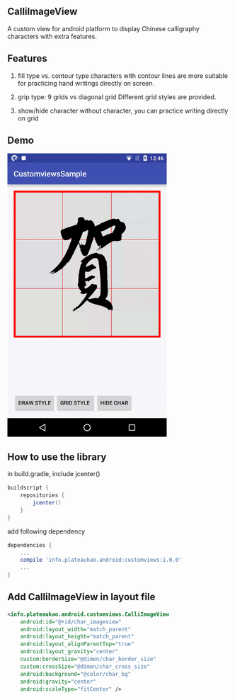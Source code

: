## CalliImageView

A custom view for android platform to display Chinese calligraphy
characters with extra features.

## Features
1. fill type vs. contour type
characters with contour lines are more suitable for practicing
hand writings directly on screen.

2. grip type: 9 grids vs diagonal grid
Different grid styles are provided.

3. show/hide character
without character, you can practice writing directly on grid

## Demo
<img src="calliimageview.gif" width="360">

## How to use the library

in build.gradle, include jcenter()
```gradle
buildscript {
    repositories {
        jcenter()
    }
}
```

add following dependency
```gradle
dependencies {
    ...
    compile 'info.plateaukao.android:customviews:1.0.0'
    ...
}
```
## Add CalliImageView in layout file

```xml
<info.plateaukao.android.customviews.CalliImageView
    android:id="@+id/char_imageview"
    android:layout_width="match_parent"
    android:layout_height="match_parent"
    android:layout_alignParentTop="true"
    android:layout_gravity="center"
    custom:borderSize="@dimen/char_border_size"
    custom:crossSize="@dimen/char_cross_size"
    android:background="@color/char_bg"
    android:gravity="center"
    android:scaleType="fitCenter" />
```
